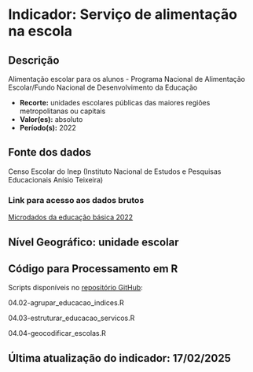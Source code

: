 # Indicador: Serviço de alimentação na escola

## Descrição

Alimentação escolar para os alunos - Programa Nacional de Alimentação Escolar/Fundo Nacional de Desenvolvimento da Educação

- **Recorte:** unidades escolares públicas das maiores regiões metropolitanas ou capitais
- **Valor(es):** absoluto
- **Período(s):** 2022

## Fonte dos dados
Censo Escolar do Inep (Instituto Nacional de Estudos e Pesquisas Educacionais Anísio Teixeira)

### Link para acesso aos dados brutos

[Microdados da educação básica 2022](https://www.gov.br/inep/pt-br/areas-de-atuacao/pesquisas-estatisticas-e-indicadores/censo-escolar/resultados/2022)

## Nível Geográfico: **unidade escolar**

## Código para Processamento em R
Scripts disponíveis no [repositório GitHub](https://github.com/cem-usp/georedus):

04.02-agrupar_educacao_indices.R

04.03-estruturar_educacao_servicos.R 

04.04-geocodificar_escolas.R

## Última atualização do indicador: 17/02/2025
